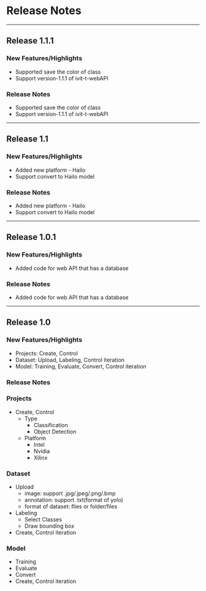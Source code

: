# Release Notes

---
## Release 1.1.1
### New Features/Highlights
- Supported save the color of class
- Support version-1.1.1 of ivit-t-webAPI
### Release Notes
- Supported save the color of class
- Support version-1.1.1 of ivit-t-webAPI

---
## Release 1.1
### New Features/Highlights
- Added new platform - Hailo
- Support convert to Hailo model
### Release Notes
- Added new platform - Hailo
- Support convert to Hailo model

---
## Release 1.0.1
### New Features/Highlights
- Added code for web API that has a database
### Release Notes
- Added code for web API that has a database

---
## Release 1.0
### New Features/Highlights
- Projects: Create, Control 
- Dataset: Upload, Labeling, Control iteration 
- Model: Training, Evaluate, Convert, Control iteration

### Release Notes
### Projects
- Create, Control 
    - Type
        - Classification
        - Object Detection
    - Platform
        - Intel
        - Nvidia
        - Xilinx  

### Dataset
- Upload
    - image: support .jpg/.jpeg/.png/.bmp
    - annotation: support .txt(format of yolo)
    - format of dataset: flies or folder/files
- Labeling
    - Select Classes
    - Draw bounding box
- Create, Control iteration 

### Model
- Training
- Evaluate
- Convert
- Create, Control iteration